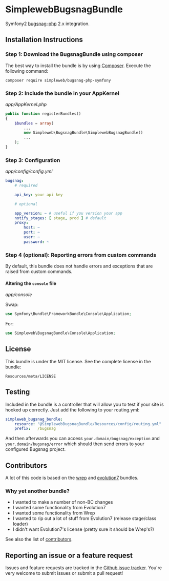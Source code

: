 SimplewebBugsnagBundle
======================

Symfony2 [bugsnag-php](https://github.com/bugsnag/bugsnag-php) 2.x integration.


Installation Instructions
-------------------------

### Step 1: Download the BugsnagBundle using composer

The best way to install the bundle is by using [Composer](http://getcomposer.org). Execute the following command:

`composer require simpleweb/bugsnag-php-symfony`

### Step 2: Include the bundle in your AppKernel

*app/AppKernel.php*

```php
public function registerBundles()
{
    $bundles = array(
        ...
        new Simpleweb\BugsnagBundle\SimplewebBugsnagBundle()
        ...
    );
}
```

### Step 3: Configuration

*app/config/config.yml*

```yaml
bugsnag:
    # required

    api_key: your api key

    # optional

    app_version: ~ # useful if you version your app
    notify_stages: [ stage, prod ] # default
    proxy:
        host: ~
        port: ~
        user: ~
        password: ~
```

### Step 4 (optional): Reporting errors from custom commands

By default, this bundle does not handle errors and exceptions that are raised from custom commands.

#### Altering the `console` file

*app/console*

Swap:

```php
use Symfony\Bundle\FrameworkBundle\Console\Application;
```
For:

```php
use Simpleweb\BugsnagBundle\Console\Application;
```


License
-------

This bundle is under the MIT license. See the complete license in the bundle:

    Resources/meta/LICENSE


Testing
-------

Included in the bundle is a controller that will allow you to test if your site is hooked up correctly. Just add the following to your routing.yml:

```yml
simpleweb_bugsnag_bundle:
    resource: "@SimplewebBugsnagBundle/Resources/config/routing.yml"
    prefix:   /bugsnag
```

And then afterwards you can access `your.domain/bugsnag/exception` and `your.domain/bugsnag/error` which should then send errors to your configured Bugsnag project.


Contributors
------------

A lot of this code is based on the
[wrep](https://github.com/wrep/bugsnag-php-symfony)
and
[evolution7](https://github.com/evolution7/Evolution7BugsnagBundle)
bundles.

### Why yet another bundle? ###

- I wanted to make a number of non-BC changes
- I wanted some functionality from Evolution7
- I wanted some functionality from Wrep
- I wanted to rip out a lot of stuff from Evolution7 (release stage/class loader)
- I didn't want Evolution7's license (pretty sure it should be Wrep's?)

See also the list of [contributors](https://github.com/simpleweb/BugsnagBundle/contributors).


Reporting an issue or a feature request
---------------------------------------

Issues and feature requests are tracked in the [Github issue tracker](https://github.com/simpleweb/BugsnagBundle/issues). You're very welcome to submit issues or submit a pull request!
